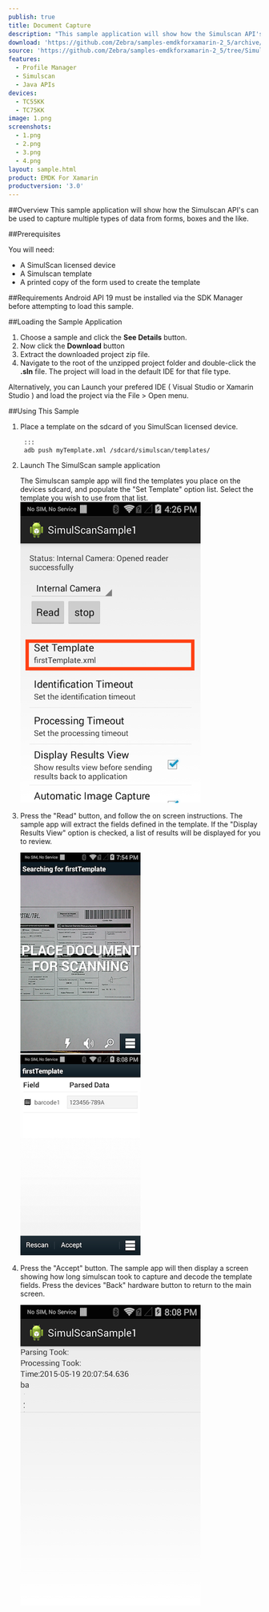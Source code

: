 ```yaml
---
publish: true
title: Document Capture
description: "This sample application will show how the Simulscan API's can be used to capture multiple types of data from paper forms."
download: 'https://github.com/Zebra/samples-emdkforxamarin-2_5/archive/SimulScanSample1.zip'
source: 'https://github.com/Zebra/samples-emdkforxamarin-2_5/tree/SimulScanSample1'
features:
  - Profile Manager
  - Simulscan
  - Java APIs
devices:
  - TC55KK
  - TC75KK
image: 1.png
screenshots:
  - 1.png
  - 2.png
  - 3.png
  - 4.png
layout: sample.html
product: EMDK For Xamarin
productversion: '3.0'
---
```



##Overview
This sample application will show how the Simulscan API's can be used to capture multiple types of data from forms, boxes and the like.

##Prerequisites

You will need:

* A SimulScan licensed device
* A Simulscan template
* A printed copy of the form used to create the template


##Requirements
Android API 19 must be installed via the SDK Manager before attempting to load this sample.


##Loading the Sample Application

1. Choose a sample and click the **See Details** button.
2. Now click the **Download** button 
3. Extract the downloaded project zip file.
4. Navigate to the root of the unzipped project folder and double-click the **.sln** file. The project will load in the default IDE for that file type.

Alternatively, you can Launch your prefered IDE ( Visual Studio or Xamarin Studio ) and load the project via the File > Open menu.  


##Using This Sample

1. Place a template on the sdcard of you SimulScan licensed device.

		:::
		adb push myTemplate.xml /sdcard/simulscan/templates/
	

2. Launch The SimulScan sample application
	
	The Simulscan sample app will find the templates you place on the devices sdcard, and populate the "Set Template" option list.  Select the template you wish to use from that list.
	![img](simulscanSample1.png) 


3. Press the "Read" button, and follow the on screen instructions. The sample app will extract the fields defined in the template. If the "Display Results View" option is checked, a list of results will be displayed for you to review.

	![img](simulscanSample2.png)  ![img](simulscanSample3.png)   


4. Press the "Accept" button. The sample app will then display a screen showing how long simulscan took to capture and decode the template fields. Press the devices "Back" hardware button to return to the main screen.

	![img](simulscanSample4.png) 




















